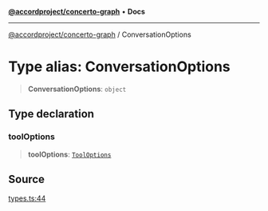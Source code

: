 [**@accordproject/concerto-graph**](../README.md) • **Docs**

***

[@accordproject/concerto-graph](../README.md) / ConversationOptions

# Type alias: ConversationOptions

> **ConversationOptions**: `object`

## Type declaration

### toolOptions

> **toolOptions**: [`ToolOptions`](ToolOptions.md)

## Source

[types.ts:44](https://github.com/accordproject/lab-concerto-graph/blob/d465c4dc872d480e4c8d94031fef52df36ff5b77/src/types.ts#L44)
